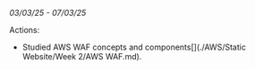 _03/03/25 - 07/03/25_

Actions:

- Studied AWS WAF concepts and components[](./AWS/Static Website/Week 2/AWS WAF.md).
